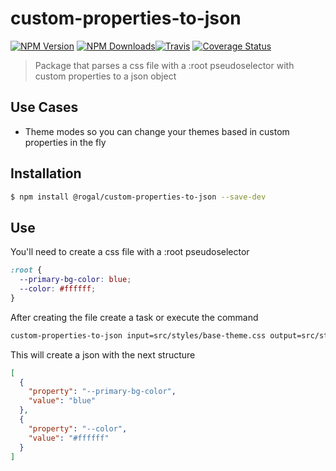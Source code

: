 # custom-properties-to-json

[![NPM Version](https://img.shields.io/npm/v/@rogal/custom-properties-to-json.svg)](https://www.npmjs.com/package/@rogal/custom-properties-to-json) [![NPM Downloads](https://img.shields.io/npm/dm/@rogal/custom-properties-to-json.svg)](https://www.npmjs.com/package/@rogal/custom-properties-to-json)[![Travis](https://travis-ci.org/gabrielseco/custom-properties-to-json.svg?branch=master)](https://travis-ci.org/gabrielseco/custom-properties-to-json) [![Coverage Status](https://coveralls.io/repos/github/gabrielseco/custom-properties-to-json/badge.svg?branch=master)](https://coveralls.io/github/gabrielseco/custom-properties-to-json?branch=master)

> Package that parses a css file with a :root pseudoselector with custom properties to a json object

## Use Cases

- Theme modes so you can change your themes based in custom properties in the fly

## Installation

```sh
$ npm install @rogal/custom-properties-to-json --save-dev
```

## Use

You'll need to create a css file with a :root pseudoselector

```css
:root {
  --primary-bg-color: blue;
  --color: #ffffff;
}
```

After creating the file create a task or execute the command

```sh
custom-properties-to-json input=src/styles/base-theme.css output=src/styles/variables/base-theme.json
```

This will create a json with the next structure

```json
[
  {
    "property": "--primary-bg-color",
    "value": "blue"
  },
  {
    "property": "--color",
    "value": "#ffffff"
  }
]
```
